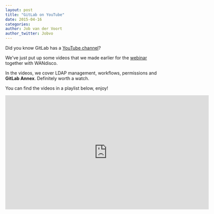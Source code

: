 ```yaml
---
layout: post
title: "GitLab on YouTube"
date: 2015-04-16
categories:
author: Job van der Voort
author_twitter: Jobvo
---
```


Did you know GitLab has a [YouTube channel](https://www.youtube.com/channel/UCnMGQ8QHMAnVIsI3xJrihhg)?

We've just put up some videos that we made earlier for the [webinar](https://about.gitlab.com/2015/04/03/gitlab-wandisco-webinar/) together
with WANdisco.

In the videos, we cover LDAP management, workflows, permissions and
**GitLab Annex**. Definitely worth a watch.

You can find the videos in a playlist below, enjoy!

<iframe width="640" height="360" src="https://www.youtube.com/embed/HPMjM-14qa8?list=PLFGfElNsQthapNLLeup0kkFskB6aHxFyJ" frameborder="0" allowfullscreen></iframe>

